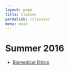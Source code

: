 ```yaml
---
layout: page
title: Classes
permalink: /classes/
menu: main
---
```


# Summer 2016

* [Biomedical Ethics](./biomed)
